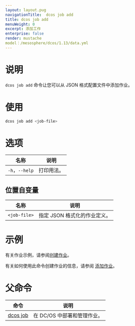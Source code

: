 ```yaml
---
layout: layout.pug
navigationTitle:  dcos job add
title: dcos job add
menuWeight: 0
excerpt: 添加工作
enterprise: false
render: mustache
model：/mesosphere/dcos/1.13/data.yml
---
```


# 说明

`dcos job add` 命令让您可以从 JSON 格式配置文件中添加作业。

# 使用

```bash
dcos job add <job-file>
```
# 选项

| 名称 | 说明 |
|---------|-------------|
|`-h`，`--help` | 打印用法。 |

## 位置自变量

| 名称 | 说明 |
|---------|-------------|
| `<job-file>` | 指定 JSON 格式化的作业定义。|



# 示例

有关作业示例，请参阅[创建作业](/mesosphere/dcos/1.13/deploying-jobs/examples/#create-job)。

有关如何使用此命令创建作业的信息，请参阅 [添加作业](/mesosphere/dcos/1.13/deploying-jobs/quickstart/#add-a-job-2)。

# 父命令

| 命令 | 说明 |
|---------|-------------|
|  [dcos job](/mesosphere/dcos/1.13/cli/command-reference/dcos-job/)  | 在 DC/OS 中部署和管理作业。|
